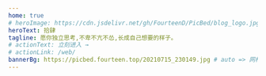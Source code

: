 ```yaml
---
home: true
# heroImage: https://cdn.jsdelivr.net/gh/FourteenD/PicBed/blog_logo.jpg
heroText: 拾肆
tagline: 愿你独立思考,不卑不亢不怂,长成自己想要的样子。
# actionText: 立刻进入 →
# actionLink: /web/
bannerBg: https://picbed.fourteen.top/20210715_230149.jpg # auto => 网格纹背景(有bodyBgImg时无背景)，默认 | none => 无 | '大图地址' | background: 自定义背景样式       提示：如发现文本颜色不适应你的背景时可以到palette.styl修改$bannerTextColor变量
---
```

